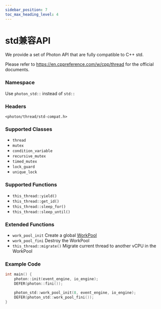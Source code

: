 ```yaml
---
sidebar_position: 7
toc_max_heading_level: 4
---
```


# std兼容API

We provide a set of Photon API that are fully compatible to C++ std.

Please refer to https://en.cppreference.com/w/cpp/thread for the official documents.

### Namespace

Use `photon_std::` instead of `std::`

### Headers

`<photon/thread/std-compat.h>`

### Supported Classes

- `thread`
- `mutex`
- `condition_variable`
- `recursive_mutex`
- `timed_mutex`
- `lock_guard`
- `unique_lock`

### Supported Functions

- `this_thread::yield()`
- `this_thread::get_id()`
- `this_thread::sleep_for()`
- `this_thread::sleep_until()`

### Extended Functions

- `work_pool_init` Create a global [WorkPool](vcpu-and-multicore#2-use-workpool)
- `work_pool_fini` Destroy the WorkPool
- `this_thread::migrate()` Migrate current thread to another vCPU in the WorkPool

### Example Code

```cpp
int main() {
	photon::init(event_engine, io_engine);
	DEFER(photon::fini());

	photon_std::work_pool_init(8, event_engine, io_engine);
	DEFER(photon_std::work_pool_fini());
}
```	
